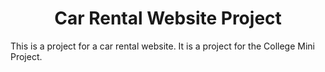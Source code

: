 
<h1 align="center">Car Rental Website Project</h1>  

This is a project for a car rental website. It is a project for the College Mini Project.

